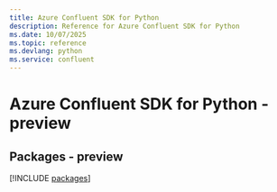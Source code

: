 ```yaml
---
title: Azure Confluent SDK for Python
description: Reference for Azure Confluent SDK for Python
ms.date: 10/07/2025
ms.topic: reference
ms.devlang: python
ms.service: confluent
---
```

# Azure Confluent SDK for Python - preview
## Packages - preview
[!INCLUDE [packages](confluent-index.md)]